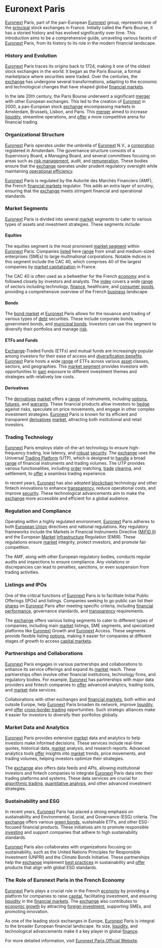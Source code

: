 # Euronext Paris

[Euronext](../e/euronext.md) Paris, part of the pan-European [Euronext](../e/euronext.md) group, represents one of the [principal](../p/principal.md) stock exchanges in France. Initially called the Paris Bourse, it has a storied history and has evolved significantly over time. This introduction aims to be a comprehensive guide, unraveling various facets of [Euronext](../e/euronext.md) Paris, from its history to its role in the modern financial landscape.

### History and Evolution

[Euronext](../e/euronext.md) Paris traces its origins back to 1724, making it one of the oldest stock exchanges in the world. It began as the Paris Bourse, a formal marketplace where securities were traded. Over the centuries, the [exchange](../e/exchange.md) has undergone several transformations, adapting to the economic and technological changes that have shaped global [financial markets](../f/financial_market.md).

In the late 20th century, the Paris Bourse underwent a significant [merger](../m/merger.md) with other European exchanges. This led to the creation of [Euronext](../e/euronext.md) in 2000, a pan-European stock [exchange](../e/exchange.md) encompassing markets in Amsterdam, Brussels, Lisbon, and Paris. This [merger](../m/merger.md) aimed to increase [liquidity](../l/liquidity.md), streamline operations, and [offer](../o/offer.md) a more competitive arena for financial trading.

### Organizational Structure

[Euronext](../e/euronext.md) Paris operates under the umbrella of [Euronext](../e/euronext.md) N.V., a [corporation](../c/corporation.md) registered in Amsterdam. The governance structure consists of a Supervisory Board, a Managing Board, and several committees focusing on areas such as [risk management](../r/risk_management.md), audit, and [remuneration](../r/remuneration.md). These bodies ensure that the [exchange](../e/exchange.md) operates under prudent regulatory oversight while maintaining [operational efficiency](../o/operational_efficiency_in_trading.md).

[Euronext](../e/euronext.md) Paris is regulated by the Autorité des Marchés Financiers (AMF), the French [financial markets](../f/financial_market.md) regulator. This adds an extra layer of scrutiny, ensuring that the [exchange](../e/exchange.md) meets stringent financial and operational standards.

### Market Segments

[Euronext](../e/euronext.md) Paris is divided into several [market](../m/market.md) segments to cater to various types of assets and investment strategies. These segments include:

#### Equities

The equities segment is the most prominent [market segment](../m/market_segment.md) within [Euronext](../e/euronext.md) Paris. Companies [listed](../l/listed.md) here [range](../r/range.md) from small and medium-sized enterprises (SMEs) to large multinational corporations. Notable indices in this segment include the CAC 40, which comprises 40 of the largest companies by [market capitalization](../m/market_capitalization.md) in France.

The CAC 40 is often used as a bellwether for the French [economy](../e/economy.md) and is followed closely by investors and analysts. The [index](../i/index.md) covers a wide [range](../r/range.md) of sectors including technology, [finance](../f/finance.md), healthcare, and [consumer goods](../c/consumer_goods.md), providing a comprehensive overview of the French [business](../b/business.md) landscape.

#### Bonds

The [bond market](../b/bond_market.md) at [Euronext](../e/euronext.md) Paris allows for the issuance and trading of various types of [debt](../d/debt.md) securities. These include corporate bonds, government bonds, and [municipal bonds](../m/municipal_bonds.md). Investors can use this segment to diversify their portfolios and manage [risk](../r/risk.md).

#### ETFs and Funds

[Exchange](../e/exchange.md)-Traded Funds (ETFs) and mutual funds are increasingly popular among investors for their ease of access and [diversification benefits](../d/diversification_benefits.md). [Euronext](../e/euronext.md) Paris hosts a wide [range](../r/range.md) of ETFs across various [asset](../a/asset.md) classes, sectors, and geographies. This [market segment](../m/market_segment.md) provides investors with opportunities to [gain](../g/gain.md) exposure to different investment themes and strategies with relatively low costs.

#### Derivatives

The [derivatives](../d/derivatives.md) [market](../m/market.md) offers a [range](../r/range.md) of instruments, including [options](../o/options.md), [futures](../f/futures.md), and [warrants](../w/warrants_in_trading.md). These financial products allow investors to [hedge](../h/hedge.md) against risks, speculate on price movements, and engage in other complex investment strategies. [Euronext](../e/euronext.md) Paris is known for its efficient and transparent [derivatives](../d/derivatives.md) [market](../m/market.md), attracting both institutional and retail investors.

### Trading Technology

[Euronext](../e/euronext.md) Paris employs state-of-the-art technology to ensure high-frequency trading, low latency, and [robust](../r/robust.md) [security](../s/security.md). The [exchange](../e/exchange.md) uses the Universal [Trading Platform](../t/trading_platform.md) (UTP), which is designed to [handle](../h/handle.md) a broad [range](../r/range.md) of financial instruments and trading volumes. The UTP provides various functionalities, including [order](../o/order.md) matching, [trade](../t/trade.md) [clearing](../c/clearing.md), and settlement, to [offer](../o/offer.md) a seamless trading experience.

In recent years, [Euronext](../e/euronext.md) has also adopted [blockchain](../b/blockchain_in_trading.md) technology and other fintech innovations to enhance [transparency](../t/transparency.md), reduce operational costs, and improve [security](../s/security.md). These technological advancements aim to make the [exchange](../e/exchange.md) more accessible and efficient for a global audience.

### Regulation and Compliance

Operating within a highly regulated environment, [Euronext](../e/euronext.md) Paris adheres to both [European Union](../e/european_union_(eu).md) directives and national regulations. Key regulatory frameworks include the Markets in Financial Instruments Directive ([MiFID II](../m/mifid_ii.md)) and the European [Market](../m/market.md) [Infrastructure](../i/infrastructure.md) Regulation (EMIR). These regulations ensure [market](../m/market.md) integrity, protect investors, and promote fair competition.

The AMF, along with other European regulatory bodies, conducts regular audits and inspections to ensure compliance. Any violations or discrepancies can lead to penalties, sanctions, or even suspension from trading activities.

### Listings and IPOs

One of the critical functions of [Euronext](../e/euronext.md) Paris is to facilitate Initial Public Offerings (IPOs) and listings. Companies seeking to go public can list their [shares](../s/shares.md) on [Euronext](../e/euronext.md) Paris after meeting specific criteria, including [financial performance](../f/financial_performance.md), governance standards, and [transparency](../t/transparency.md) requirements. 

The [exchange](../e/exchange.md) offers various listing segments to cater to different types of companies, including main [market](../m/market.md) listings, SME segments, and specialized platforms like [Euronext](../e/euronext.md) Growth and [Euronext](../e/euronext.md) Access. These segments provide flexible listing [options](../o/options.md), making it easier for companies at different stages of growth to access [capital markets](../c/capital_markets.md).

### Partnerships and Collaborations

[Euronext](../e/euronext.md) Paris engages in various partnerships and collaborations to enhance its service offerings and expand its [market](../m/market.md) reach. These partnerships often involve other financial institutions, technology firms, and regulatory bodies. For example, [Euronext](../e/euronext.md) has partnerships with major data providers and fintech companies to [offer](../o/offer.md) advanced analytics, trading tools, and [market](../m/market.md) data services.

Collaborations with other exchanges and [financial markets](../f/financial_market.md), both within and outside Europe, help [Euronext](../e/euronext.md) Paris broaden its network, improve [liquidity](../l/liquidity.md), and [offer](../o/offer.md) [cross-border trading](../c/cross-border_trading.md) opportunities. Such strategic alliances make it easier for investors to diversify their portfolios globally.

### Market Data and Analytics

[Euronext](../e/euronext.md) Paris provides extensive [market](../m/market.md) data and analytics to help investors make informed decisions. These services include real-time quotes, historical data, [market](../m/market.md) analysis, and research reports. Advanced analytics tools [offer](../o/offer.md) insights into [market](../m/market.md) trends, price movements, and trading volumes, helping investors optimize their strategies.

The [exchange](../e/exchange.md) also offers data feeds and APIs, allowing institutional investors and fintech companies to integrate [Euronext](../e/euronext.md) Paris data into their trading platforms and systems. These data services are crucial for [algorithmic trading](../a/accountability.md), [quantitative analysis](../q/quantitative_analysis.md), and other advanced investment strategies.

### Sustainability and ESG

In recent years, [Euronext](../e/euronext.md) Paris has placed a strong emphasis on sustainability and Environmental, Social, and Governance (ESG) criteria. The [exchange](../e/exchange.md) offers various [green bonds](../g/green_bonds.md), sustainable ETFs, and other ESG-focused financial products. These initiatives aim to promote responsible [investing](../i/investing.md) and support companies that adhere to high sustainability standards.

[Euronext](../e/euronext.md) Paris also collaborates with organizations focusing on sustainability, such as the United Nations Principles for Responsible Investment (UNPRI) and the Climate Bonds Initiative. These partnerships help the [exchange](../e/exchange.md) implement [best practices](../b/best_practices.md) in sustainability and [offer](../o/offer.md) products that align with global ESG standards.

### The Role of Euronext Paris in the French Economy

[Euronext](../e/euronext.md) Paris plays a crucial role in the French [economy](../e/economy.md) by providing a platform for companies to raise [capital](../c/capital.md), facilitating investment, and ensuring [liquidity](../l/liquidity.md) in the [financial markets](../f/financial_market.md). The [exchange](../e/exchange.md) also contributes to [economic growth](../e/economic_growth.md) by attracting [foreign investment](../f/foreign_investment.md), supporting SMEs, and promoting innovation.

As one of the leading stock exchanges in Europe, [Euronext](../e/euronext.md) Paris is integral to the broader European financial landscape. Its size, [liquidity](../l/liquidity.md), and technological advancements make it a key player in global [finance](../f/finance.md).

For more detailed information, visit [Euronext Paris Official Website](https://www.euronext.com/en/markets/paris).